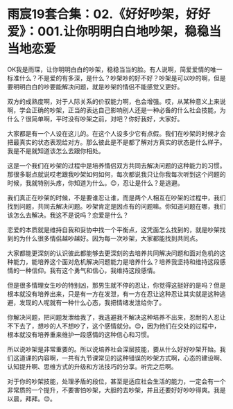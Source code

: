 # 雨宸19套合集：02.《好好吵架，好好爱》：001.让你明明白白地吵架，稳稳当当地恋爱

OK我是雨琛，让你明明白白的吵架，稳稳当当的脸。有人说啊，简爱爱情的唯一标准什么？不是爱的有多深，是什么？吵架吵的好不好？吵架是可以吵的啊，但是要明明白白的吵要能解决问题，就是吵架的情侣不能感觉又更好。

双方的成熟度啊，对于人际关系的价驭能力啊，也会增强。哎，从某种意义上来说啊，学会正确的吵架，正当的表达自己影响别人还是一种必备的什么社会技能，为什么？很简单啊，平时没有吵架之前，对吧？你好我好，大家好。

大家都是有一个人设在这儿的。在这个人设多少它有点假。我们在吵架的时候才会把最真实的状态表现给对方。那么彼此是不是都了解对方真实的状态是什么样子。我是不是就知道该怎么去跟你相处。

这是一个我们在吵架的过程中是培养情侣双方共同去解决问题的这种能力的习惯。那很多聪点就说哎老跟我吵架如何如何，每次都说我只让你我每次听到这个问题的时候，我就特别头疼，你知道为什么。😊，忍让是什么？是逃避。

我们真正在吵架的时候，不是要谁忍让谁，而是两个人相互在吵架的过程中，我们找到问题，共同去解决问题。吵架肯定是因点有的问题嘛。你知道问题在哪，我们该怎么去解决。我这不是说吗？恋爱是什么？

恋爱的本质就是维持自我和妥协中找一个平衡点，这凭面怎么找到的，就是吵架找到的为什么很多情侣越吵越好。因为每一次吵架，大家都能找到共同点。

大家都能更深刻的认识彼此都能够去更深刻的去培养共同解决问题和面对危机的这种能力，能培养这个面对危机解决问题能力是培养什么？培养我坚持和维持这段感情的一种信仰。我有这个勇气和信心，我维持这段感情。

但是很多情理女生吵的特别凶，那男生就不停的忍让，你觉得这挺好的是吗？但是根本就没有培养出来，只是有一方在发泄，有一方在忍让这种忍让其实就是这种逃避，发现的人呢就有一种什么心态，我把情绪发泄给你了。

你解决问题，把问题发泄给我了，我逃避我不解决这种培养不出来，忍耐的人忍让不下去了，想吵的人不想吵了，这个感情就分。😊，因为他们在交处的过程中，根本就没有培养重来维护一段感情的这种信心和习惯。

所以说吵架是非常重要的。所以说培养社会深层技能，要从什么好好吵架开始。我们这道课的内容啊，一共有九节课常见的这种错误的吵架方式啊，心态的建设啊、认知提升啊、思维方式的升级和方法技巧的分享。听完之后啊。

对于你的吵架技能，处理矛盾的段位，甚至是适应社会生活的能力，一定会有一个非常质的一个提升，不要害怕吵架，大胆的去吵架，并且还要好好吵吵得爽。我是以晨，拜拜。😊。

